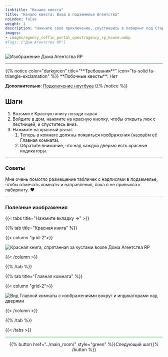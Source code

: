 ```yaml
---
linktitle: "Начало квеста"
title: "Начало квеста: Вход в подземелье Агентства"
noindex: false
weight: 1
description: "Начните своё приключение, спустившись в лабиринт под Старым домом Агентства RP. Найдите Красную книгу и разблокируйте свою первую комнату."
images:
- images/agency_coffin_portal_quest/agency_rp_house.webp
#Tags: ["Дом Агентства RP"]
---
```


![Изображение Дома Агентства RP](/images/agency_coffin_portal_quest/agency_rp_house_w400px.webp)

<hr style="background-color: #28b44c" size=8>
{{% notice color="darkgreen" title="**Требования**" icon="fa-solid fa-triangle-exclamation"  %}}
**Побочные квесты**: Нет  

**Дополнительно**: [Подключение ноутбука](lore/tools/connect_laptop)
{{% /notice %}}

## **Шаги**  

1. Возьмите Красную книгу позади сарая.  
2. Войдите в дом, нажмите на красную кнопку, чтобы открыть люк с лестницей, и спуститесь вниз.  
3. Нажмите на красный рычаг.  
   1. Теперь в комнате должны появиться изображения (назовём её Главная комната).  
   2. Обратите внимание, что над каждой дверью есть красные индикаторы.

---

### **Советы**  

Мне очень помогло размещение табличек с надписями в подземелье, чтобы отмечать комнаты и направления, пока я не привыкла к лабиринту. :heart:

---

### **Полезные изображения**  
{{< tabs title="Нажмите вкладку ->" >}}

{{% tab title="Красная книга" %}}

{{< column "grid-2">}}

![Красная книга, спрятанная за кустами возле Дома Агентства RP](/images/agency_coffin_portal_quest/getting_started_grab_red_book_behind_bush.webp)

{{< /column >}}

{{% /tab %}}

{{% tab title="Главная комната" %}}

{{< column "grid-2">}}

![Вид Главной комнаты с изображениями вокруг и индикаторами над дверями](/images/agency_coffin_portal_quest/getting_started_main_room.webp)

{{< /column >}}

{{% /tab %}}

{{< /tabs >}}

<hr style="background-color: #28b44c" size=8>

<div align="center">{{% button href="../main_room/" style="green" %}}Следующий шаг{{% /button %}}</div>
